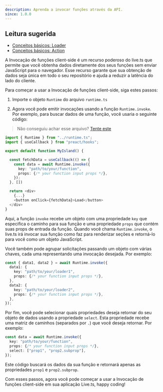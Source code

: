```yaml
---
description: Aprenda a invocar funções através da API.
since: 1.0.0
---
```


## Leitura sugerida

- [Conceitos básicos: Loader](/docs/pt/concepts/loader)
- [Conceitos básicos: Action](/docs/pt/concepts/action)

A Invocação de funções client-side é um recurso poderoso do live.ts que permite
que você obtenha dados diretamente dos seus funções sem enviar JavaScript para o
navegador. Esse recurso garante que sua obtenção de dados seja única em todo o
seu repositório e ajuda a reduzir a latência do lado do cliente.

Para começar a usar a Invocação de funções client-side, siga estes passos:

1. Importe o objeto `Runtime` do arquivo `runtime.ts`

2. Agora você pode emitir invocações usando a função `Runtime.invoke`. Por
   exemplo, para buscar dados de uma função, você usaria o seguinte código:

> Não conseguiu achar esse arquivo?
> [Tente este](https://github.com/deco-sites/fashion/blob/main/runtime.ts)

```ts
import { Runtime } from "../runtime.ts";
import { useCallback } from "preact/hooks";

export default function MyIsland() {

  const fetchData = useCallback(() => {
    const data = await Runtime.invoke({
      key: "path/to/your/function",
      props: {/* your function input props */},
    });
  }, [])

  return <div>
    {...}
    <button onClick={fetchData}>Load</button>
  </div>
}
```

Aqui, a função `invoke` recebe um objeto com uma propriedade `key` que
especifica o caminho para sua função e uma propriedade `props` que contém suas
props de entrada da função. Quando você chama `Runtime.invoke`, o live.ts irá
invocar sua função como faz para renderizar seções e retorná-lo para você como
um objeto JavaScript.

Você também pode agrupar solicitações passando um objeto com várias chaves, cada
uma representando uma invocação desejada. Por exemplo:

```ts
const { data1, data2 } = await Runtime.invoke({
  data1: {
    key: "path/to/your/loader1",
    props: {/* your function input props */},
  },
  data2: {
    key: "path/to/your/loader2",
    props: {/* your function input props */},
  },
});
```

Por fim, você pode selecionar quais propriedades deseja retornar do seu objeto
de dados usando a propriedade `select`. Esta propriedade recebe uma matriz de
caminhos (separados por `.`) que você deseja retornar. Por exemplo:

```ts
const data = await Runtime.invoke({
  key: "path/to/your/function",
  props: {/* your function input props */},
  select: ["prop1", "prop2.subprop"],
});
```

Este código buscará os dados da sua função e retornará apenas as propriedades
`prop1` e `prop2.subprop`.

Com esses passos, agora você pode começar a usar a Invocação de funções
client-side em sua aplicação Live.ts, happy coding!

